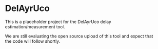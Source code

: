 # DelAyrUco

This is a placeholder project for the DelAyrUco delay estimation/measurement tool.

We are still evaluating the open source upload of this tool and expect that the code will follow shortly.
